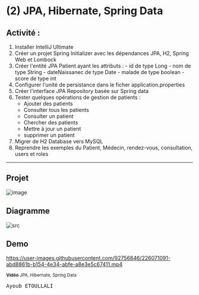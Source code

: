 # (2) JPA, Hibernate, Spring Data

## Activité :
1. Installer IntelliJ Ultimate
2. Créer un projet Spring Initializer avec les dépendances JPA, H2, Spring Web et Lombock
3. Créer l'entité JPA Patient ayant les attributs :
       - id de type Long
       - nom de type String
       - dateNaissanec de type Date
       - malade de type boolean
       - score de type int
4. Configurer l'unité de persistance dans le ficher application.properties 
5. Créer l'interface JPA Repository basée sur Spring data
6. Tester quelques opérations de gestion de patients :
    - Ajouter des patients
    - Consulter tous les patients
    - Consulter un patient
    - Chercher des patients
    - Mettre à jour un patient 
    - supprimer un patient
7. Migrer de H2 Database vers MySQL
8. Reprendre les exemples du Patient, Médecin, rendez-vous, consultation, users et roles
***

## Projet
![image](https://user-images.githubusercontent.com/92756846/226070680-2e65c258-9302-424e-abeb-f1a49f885c9c.png)

## Diagramme
![src](https://user-images.githubusercontent.com/92756846/226070818-4802f100-cd15-4ee6-90a0-e587403e7685.png)

## Demo
https://user-images.githubusercontent.com/92756846/226071091-abd8861b-b154-4e34-abfe-a8e3e5c67411.mp4
<p><sup><strong>Vidéo</strong> JPA, Hibernate, Spring Data</sup></p>

<kbd>Ayoub ETOULLALI</kbd>
